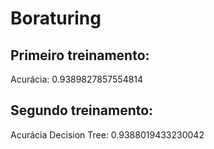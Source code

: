 # Boraturing

## Primeiro treinamento:
Acurácia:  0.9389827857554814 

## Segundo treinamento:
Acurácia Decision Tree:  0.9388019433230042


